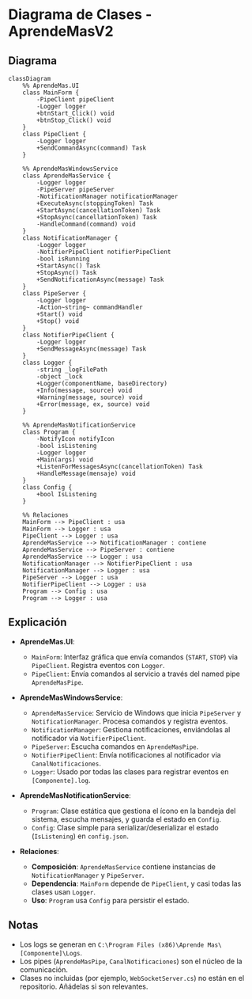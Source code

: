 # Diagrama de Clases - AprendeMasV2

## Diagrama

```mermaid
classDiagram
    %% AprendeMas.UI
    class MainForm {
        -PipeClient pipeClient
        -Logger logger
        +btnStart_Click() void
        +btnStop_Click() void
    }
    class PipeClient {
        -Logger logger
        +SendCommandAsync(command) Task
    }

    %% AprendeMasWindowsService
    class AprendeMasService {
        -Logger logger
        -PipeServer pipeServer
        -NotificationManager notificationManager
        +ExecuteAsync(stoppingToken) Task
        +StartAsync(cancellationToken) Task
        +StopAsync(cancellationToken) Task
        -HandleCommand(command) void
    }
    class NotificationManager {
        -Logger logger
        -NotifierPipeClient notifierPipeClient
        -bool isRunning
        +StartAsync() Task
        +StopAsync() Task
        +SendNotificationAsync(message) Task
    }
    class PipeServer {
        -Logger logger
        -Action~string~ commandHandler
        +Start() void
        +Stop() void
    }
    class NotifierPipeClient {
        -Logger logger
        +SendMessageAsync(message) Task
    }
    class Logger {
        -string _logFilePath
        -object _lock
        +Logger(componentName, baseDirectory)
        +Info(message, source) void
        +Warning(message, source) void
        +Error(message, ex, source) void
    }

    %% AprendeMasNotificationService
    class Program {
        -NotifyIcon notifyIcon
        -bool isListening
        -Logger logger
        +Main(args) void
        +ListenForMessagesAsync(cancellationToken) Task
        +HandleMessage(mensaje) void
    }
    class Config {
        +bool IsListening
    }

    %% Relaciones
    MainForm --> PipeClient : usa
    MainForm --> Logger : usa
    PipeClient --> Logger : usa
    AprendeMasService --> NotificationManager : contiene
    AprendeMasService --> PipeServer : contiene
    AprendeMasService --> Logger : usa
    NotificationManager --> NotifierPipeClient : usa
    NotificationManager --> Logger : usa
    PipeServer --> Logger : usa
    NotifierPipeClient --> Logger : usa
    Program --> Config : usa
    Program --> Logger : usa
```

## Explicación

- **AprendeMas.UI**:
  - `MainForm`: Interfaz gráfica que envía comandos (`START`, `STOP`) via `PipeClient`. Registra eventos con `Logger`.
  - `PipeClient`: Envía comandos al servicio a través del named pipe `AprendeMasPipe`.

- **AprendeMasWindowsService**:
  - `AprendeMasService`: Servicio de Windows que inicia `PipeServer` y `NotificationManager`. Procesa comandos y registra eventos.
  - `NotificationManager`: Gestiona notificaciones, enviándolas al notificador via `NotifierPipeClient`.
  - `PipeServer`: Escucha comandos en `AprendeMasPipe`.
  - `NotifierPipeClient`: Envía notificaciones al notificador via `CanalNotificaciones`.
  - `Logger`: Usado por todas las clases para registrar eventos en `[Componente].log`.

- **AprendeMasNotificationService**:
  - `Program`: Clase estática que gestiona el ícono en la bandeja del sistema, escucha mensajes, y guarda el estado en `Config`.
  - `Config`: Clase simple para serializar/deserializar el estado (`IsListening`) en `config.json`.

- **Relaciones**:
  - **Composición**: `AprendeMasService` contiene instancias de `NotificationManager` y `PipeServer`.
  - **Dependencia**: `MainForm` depende de `PipeClient`, y casi todas las clases usan `Logger`.
  - **Uso**: `Program` usa `Config` para persistir el estado.

## Notas

- Los logs se generan en `C:\Program Files (x86)\Aprende Mas\[Componente]\Logs`.
- Los pipes (`AprendeMasPipe`, `CanalNotificaciones`) son el núcleo de la comunicación.
- Clases no incluidas (por ejemplo, `WebSocketServer.cs`) no están en el repositorio. Añádelas si son relevantes.